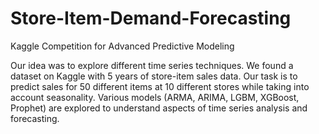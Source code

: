# Store-Item-Demand-Forecasting
Kaggle Competition for Advanced Predictive Modeling

Our idea was to explore different time series techniques. We found a dataset on Kaggle with 5 years of store-item sales data. Our task is to predict sales for 50 different items at 10 different stores while taking into account seasonality. Various models (ARMA, ARIMA, LGBM, XGBoost, Prophet)  are explored to understand aspects of time series analysis and forecasting. 
